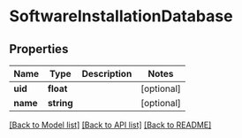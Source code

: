 # SoftwareInstallationDatabase

## Properties
Name | Type | Description | Notes
------------ | ------------- | ------------- | -------------
**uid** | **float** |  | [optional] 
**name** | **string** |  | [optional] 

[[Back to Model list]](../README.md#documentation-for-models) [[Back to API list]](../README.md#documentation-for-api-endpoints) [[Back to README]](../README.md)


